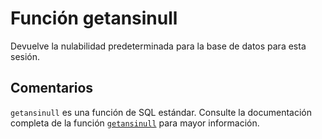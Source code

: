 ﻿---
Autogenerated: true
---

# Función  getansinull

Devuelve la nulabilidad predeterminada para la base de datos para esta sesión.

## Comentarios 

`getansinull` es una función de SQL estándar. Consulte la documentación completa de la función [`getansinull`](https://learn.microsoft.com/es-es/sql/t-sql/functions/getansinull-transact-sql) para mayor información.
